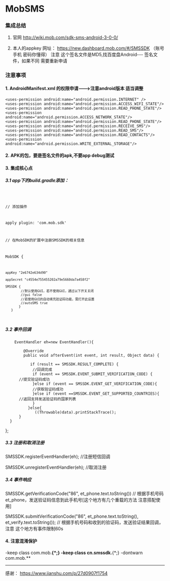 # MobSMS

### 集成总结

1. 官网  http://wiki.mob.com/sdk-sms-android-3-0-0/

2. 本人的appkey  网址： https://new.dashboard.mob.com/#/SMSSDK （账号手机 密码你懂得） 注意 这个签名文件是MD5,找百度盘Android--- 签名文件，如果不同 需要重新申请

### 注意事项

#### 1. AndroidManifest.xml 的权限申请--->注意android版本 适当调整

    <uses-permission android:name="android.permission.INTERNET" />
    <uses-permission android:name="android.permission.ACCESS_WIFI_STATE"/>
    <uses-permission android:name="android.permission.READ_PHONE_STATE"/>
    <uses-permission android:name="android.permission.ACCESS_NETWORK_STATE"/>
    <uses-permission android:name="android.permission.READ_PHONE_STATE"/>
    <uses-permission android:name="android.permission.RECEIVE_SMS"/>
    <uses-permission android:name="android.permission.READ_SMS"/>
    <uses-permission android:name="android.permission.READ_CONTACTS"/>
    <uses-permission android:name="android.permission.WRITE_EXTERNAL_STORAGE"/>
   
   
#### 2. APK的包，要是签名文件的apk,不要app debug测试

#### 3. 集成核心点

  
#####  3.1 app下的build.gradle添加：

<code>
	
// 添加插件

apply plugin: 'com.mob.sdk'

// 在MobSDK的扩展中注册SMSSDK的相关信息

MobSDK {

    appKey "2e6742e634d90"
    
    appSecret "c4554e755455202a79e5660da7a458f2"

    SMSSDK {
            //默认使用GUI，若不使用GUI，通过以下开关关闭
            //gui false
            //若使用GUI的自动填充验证码功能，需打开此设置
            //autoSMS true     
           }
       }
       
</code>

#####  3.2 事件回调

		EventHandler eh=new EventHandler(){

			@Override
			public void afterEvent(int event, int result, Object data) {

			   if (result == SMSSDK.RESULT_COMPLETE) {
				//回调完成
				if (event == SMSSDK.EVENT_SUBMIT_VERIFICATION_CODE) {
          //提交验证码成功
				}else if (event == SMSSDK.EVENT_GET_VERIFICATION_CODE){
			    //获取验证码成功
				}else if (event ==SMSSDK.EVENT_GET_SUPPORTED_COUNTRIES){
          //返回支持发送验证码的国家列表
                } 
              }else{                                                                 
                 ((Throwable)data).printStackTrace(); 
          }
      } 
   };
   
 #####  3.3 注册和取消注册
 
 SMSSDK.registerEventHandler(eh); //注册短信回调
 
 SMSSDK.unregisterEventHandler(eh); //取消注册
 
 ##### 3.4 事件响应
 
 SMSSDK.getVerificationCode("86", et_phone.text.toString())  // 根据手机号码et_phone，发送验证码信息到此手机号[这个地方有几个重载的方法 注意搭配使用]
 
 SMSSDK.submitVerificationCode("86", et_phone.text.toString(), et_verify.text.toString()); // 根据手机号码和收到的验证码，发送验证结果回调，注意 这个地方有事件限制60s

#### 4. 注意混淆保护

-keep class com.mob.**{*;}
-keep class cn.smssdk.**{*;}
-dontwarn com.mob.**


------------------------------------------------

感谢： https://www.jianshu.com/p/27d0907f1754

